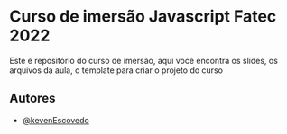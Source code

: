 
# Curso de imersão Javascript Fatec 2022
Este é repositório do curso de imersão, aqui você encontra os slides, os arquivos da aula, o template para criar o projeto do curso

## Autores

- [@kevenEscovedo](https://www.github.com/kevenescovedo)
